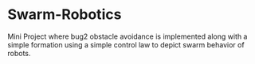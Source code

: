 # Swarm-Robotics
Mini Project where bug2 obstacle avoidance is implemented along with a simple formation using a simple control law to depict swarm behavior of robots.
